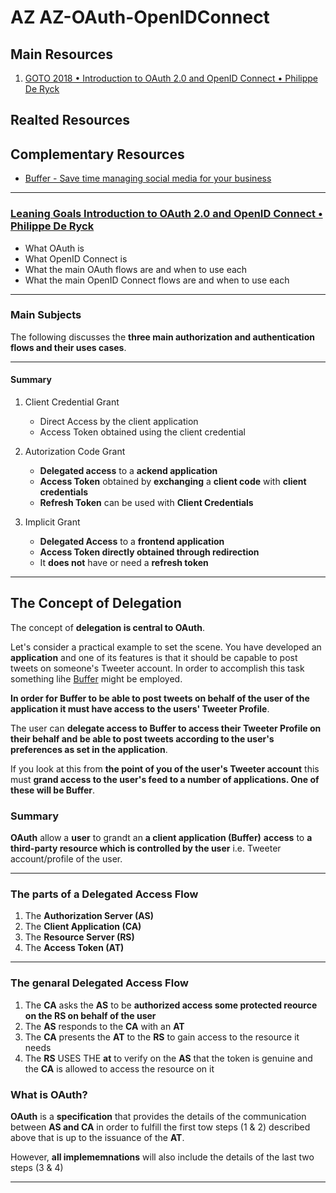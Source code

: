 # AZ AZ-OAuth-OpenIDConnect

## Main Resources

1. [GOTO 2018 • Introduction to OAuth 2.0 and OpenID Connect • Philippe De Ryck](https://www.youtube.com/watch?v=GyCL8AJUhww)  

## Realted Resources

## Complementary Resources

- [Buffer - Save time managing social media for your business](https://buffer.com/)

---

### [Leaning Goals Introduction to OAuth 2.0 and OpenID Connect • Philippe De Ryck](https://www.youtube.com/watch?v=GyCL8AJUhww) 

- What OAuth is
- What OpenID Connect is
- What the main OAuth flows are and when to use each
- What the main OpenID Connect flows are and when to use each

---

### Main Subjects

The following discusses the **three main authorization and authentication flows and their uses cases**.

---
#### Summary  

1. Client Credential Grant
    - Direct Access by the client application
    - Access Token obtained using the client credential

2. Autorization Code Grant 
    - **Delegated access** to a **ackend application**
    - **Access Token** obtained by **exchanging** a **client code** with **client credentials**
    - **Refresh Token** can be used with **Client Credentials**

3. Implicit Grant
    - **Delegated Access** to a **frontend application**
    - **Access Token directly obtained through redirection**
    - It **does not** have or need a **refresh token**

---

## The Concept of Delegation

The concept of **delegation is central to OAuth**. 

Let's consider a practical example to set the scene. You have developed an **application**  and one of its features is that it should be capable to post tweets on someone's Tweeter account. In order to accomplish this task something lihe [Buffer](https://buffer.com/) might be employed. 

**In order for Buffer to be able to post tweets on behalf of the user of the application it must have access to the users' Tweeter Profile**. 

The user can **delegate access to Buffer to access their Tweeter Profile on their behalf and be able to post tweets according to the user's preferences as set in the application**.

If you look at this from **the point of you of the user's Tweeter account** this must **grand access to the user's feed to a number of applications. One of these will be Buffer**.

### Summary

**OAuth** allow a **user** to grandt an **a client application (Buffer)** **access** to **a third-party resource which is controlled by the user** i.e. Tweeter account/profile of the user. 

---

### The parts of a Delegated Access Flow

1. The **Authorization Server (AS)**
2. The **Client Application (CA)**
3. The **Resource Server (RS)**
4. The **Access Token (AT)**

---

### The genaral Delegated Access Flow

1. The **CA** asks the **AS** to be **authorized access some protected reource on the RS on behalf of the user**
2. The **AS** responds to the **CA** with an **AT**  
3. The **CA** presents the **AT** to the **RS** to gain access to the resource it needs
4. The **RS** USES THE **at** to verify on the **AS** that the token is genuine and the **CA** is allowed to access the resource on it

### What is OAuth?

**OAuth** is a **specification** that provides the details of the communication between **AS and CA** in order to fulfill the first tow steps (1 & 2) described above that is up to the issuance of the **AT**. 

However, **all implememnations** will also include the details of the last two steps (3 & 4)

---



